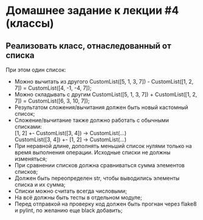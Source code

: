 # Домашнее задание к лекции #4 (классы)

## Реализовать класс, отнаследованный от списка
При этом один список:
- Можно вычитать из другого CustomList([5, 1, 3, 7]) - CustomList([1, 2, 7]) = CustomList([4, -1, -4, 7]);
- Можно складывать с другим CustomList([5, 1, 3, 7]) + CustomList([1, 2, 7]) = CustomList([6, 3, 10, 7]);
- Результатом сложения/вычитания должен быть новый кастомный список;
- Сложение/вычитание также должно работать с обычными списками:<br>
    [1, 2] +- CustomList([3, 4]) -> CustomList(...)<br>
    CustomList([3, 4]) +- [1, 2] -> CustomList(...)
- При неравной длине, дополнять меньший список нулями только на время выполнения операции. Исходные списки не должны изменяться;
- При сравнении списков должна сравниваться сумма элементов списков;
- Должен быть переопределен str, чтобы выводились элементы списка и их сумма;
- Списки можно считать всегда числовыми;
- На всё должны быть тесты в отдельном модуле;
- Перед отправкой на проверку код должен быть прогнан через flake8 и pylint, по желанию еще black добавить;